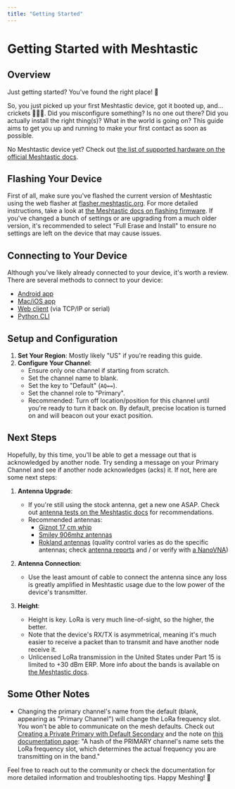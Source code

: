 ```yaml
---
title: "Getting Started"
---
```


# Getting Started with Meshtastic

## Overview

Just getting started? You've found the right place! 🌟

So, you just picked up your first Meshtastic device, got it booted up, and... crickets 🦗🦗🦗. Did you misconfigure something? Is no one out there? Did you actually install the right thing(s)? What in the world is going on? This guide aims to get you up and running to make your first contact as soon as possible.

No Meshtastic device yet? Check out [the list of supported hardware on the official Meshtastic docs](https://meshtastic.org/docs/hardware/devices/).

## Flashing Your Device

First of all, make sure you've flashed the current version of Meshtastic using the web flasher at [flasher.meshtastic.org](https://flasher.meshtastic.org/). For more detailed instructions, take a look at [the Meshtastic docs on flashing firmware](https://meshtastic.org/docs/getting-started/flashing-firmware/). If you've changed a bunch of settings or are upgrading from a much older version, it's recommended to select "Full Erase and Install" to ensure no settings are left on the device that may cause issues.

## Connecting to Your Device

Although you've likely already connected to your device, it's worth a review. There are several methods to connect to your device:
- [Android app](https://meshtastic.org/docs/category/android-app/)
- [Mac/iOS app](https://meshtastic.org/docs/category/apple-apps/)
- [Web client](https://meshtastic.org/docs/software/web-client/) (via TCP/IP or serial)
- [Python CLI](https://meshtastic.org/docs/software/python/cli/)

## Setup and Configuration

<future screenshots are still pending here>

1. **Set Your Region**: Mostly likely "US" if you're reading this guide.
2. **Configure Your Channel**:
   - Ensure only one channel if starting from scratch.
   - Set the channel name to blank.
   - Set the key to "Default" (`AQ==`).
   - Set the channel role to "Primary".
   - Recommended: Turn off location/position for this channel until you're ready to turn it back on. By default, precise location is turned on and will beacon out your exact position.

## Next Steps

Hopefully, by this time, you'll be able to get a message out that is acknowledged by another node. Try sending a message on your Primary Channel and see if another node acknowledges (acks) it. If not, here are some next steps:

1. **Antenna Upgrade**:
   - If you're still using the stock antenna, get a new one ASAP. Check out [antenna tests on the Meshtastic docs](https://meshtastic.org/docs/hardware/antennas/) for recommendations.
   - Recommended antennas:
     - [Giznot 17 cm whip](https://www.etsy.com/listing/1689350989/whip-antenna-17cm-for-lora-and)
     - [Smiley 906mhz antennas](https://www.smileyantenna.com/category-s/1835.htm)
     - [Rokland antennas](https://store.rokland.com/collections/802-11ah-wi-fi-halow) (quality control varies as do the specific antennas; check [antenna reports](https://meshtastic.org/docs/hardware/antennas/) and / or verify with [a NanoVNA](https://nanovna.com/))

2. **Antenna Connection**:
   - Use the least amount of cable to connect the antenna since any loss is greatly amplified in Meshtastic usage due to the low power of the device's transmitter.

3. **Height**:
   - Height is key. LoRa is very much line-of-sight, so the higher, the better.
   - Note that the device's RX/TX is asymmetrical, meaning it's much easier to receive a packet than to transmit and have another node receive it.
   - Unlicensed LoRa transmission in the United States under Part 15 is limited to +30 dBm ERP. More info about the bands is available on [the Meshtastic docs](https://meshtastic.org/docs/overview/radio-settings/#north-america-frequency-bands).

## Some Other Notes

- Changing the primary channel's name from the default (blank, appearing as "Primary Channel") will change the LoRa frequency slot. You won't be able to communicate on the mesh defaults. Check out [Creating a Private Primary with Default Secondary](https://meshtastic.org/docs/configuration/tips/#creating-a-private-primary-with-default-secondary) and the note on [this documentation page](https://meshtastic.org/docs/configuration/radio/channels/#role): "A hash of the PRIMARY channel's name sets the LoRa frequency slot, which determines the actual frequency you are transmitting on in the band."

Feel free to reach out to the community or check the documentation for more detailed information and troubleshooting tips. Happy Meshing! 🎉
